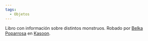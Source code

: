 ```yaml
---
tags:
  - Objetos
---
```

Libro con información sobre distintos monstruos. Robado por [Belka Poparrosa](../Personajes/Grupo/Belka%20Poparrosa.md) en [Kasoon](../Lugares/Ciudades/Kasoon.md).